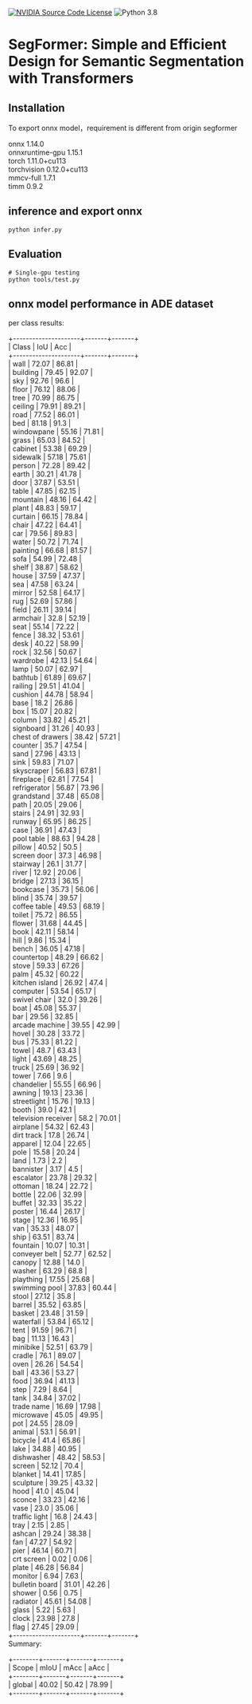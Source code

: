 [![NVIDIA Source Code License](https://img.shields.io/badge/license-NSCL-blue.svg)](https://github.com/NVlabs/SegFormer/blob/master/LICENSE)
![Python 3.8](https://img.shields.io/badge/python-3.8-green.svg)

# SegFormer: Simple and Efficient Design for Semantic Segmentation with Transformers


## Installation

To export onnx model，requirement is different from origin segformer

onnx                      1.14.0  
onnxruntime-gpu           1.15.1  
torch                     1.11.0+cu113  
torchvision               0.12.0+cu113  
mmcv-full                 1.7.1  
timm                      0.9.2  

## inference and export onnx

```
python infer.py

```
## Evaluation

```
# Single-gpu testing
python tools/test.py

```
## onnx model performance in ADE dataset
per class results:

+---------------------+-------+-------+  
| Class               | IoU   | Acc   |  
+---------------------+-------+-------+  
| wall                | 72.07 | 86.81 |  
| building            | 79.45 | 92.07 |  
| sky                 | 92.76 | 96.6  |  
| floor               | 76.12 | 88.06 |  
| tree                | 70.99 | 86.75 |  
| ceiling             | 79.91 | 89.21 |  
| road                | 77.52 | 86.01 |  
| bed                 | 81.18 | 91.3  |  
| windowpane          | 55.16 | 71.81 |  
| grass               | 65.03 | 84.52 |  
| cabinet             | 53.38 | 69.29 |  
| sidewalk            | 57.18 | 75.61 |  
| person              | 72.28 | 89.42 |  
| earth               | 30.21 | 41.78 |  
| door                | 37.87 | 53.51 |  
| table               | 47.85 | 62.15 |  
| mountain            | 48.16 | 64.42 |  
| plant               | 48.83 | 59.17 |  
| curtain             | 66.15 | 78.84 |  
| chair               | 47.22 | 64.41 |  
| car                 | 79.56 | 89.83 |  
| water               | 50.72 | 71.74 |  
| painting            | 66.68 | 81.57 |  
| sofa                | 54.99 | 72.48 |  
| shelf               | 38.87 | 58.62 |  
| house               | 37.59 | 47.37 |  
| sea                 | 47.58 | 63.24 |  
| mirror              | 52.58 | 64.17 |  
| rug                 | 52.69 | 57.86 |  
| field               | 26.11 | 39.14 |  
| armchair            | 32.8  | 52.19 |  
| seat                | 55.14 | 72.22 |  
| fence               | 38.32 | 53.61 |  
| desk                | 40.22 | 58.99 |  
| rock                | 32.56 | 50.67 |  
| wardrobe            | 42.13 | 54.64 |  
| lamp                | 50.07 | 62.97 |  
| bathtub             | 61.89 | 69.67 |  
| railing             | 29.51 | 41.04 |  
| cushion             | 44.78 | 58.94 |  
| base                | 18.2  | 26.86 |  
| box                 | 15.07 | 20.82 |  
| column              | 33.82 | 45.21 |  
| signboard           | 31.26 | 40.93 |  
| chest of drawers    | 38.42 | 57.21 |  
| counter             | 35.7  | 47.54 |  
| sand                | 27.96 | 43.13 |  
| sink                | 59.83 | 71.07 |  
| skyscraper          | 56.83 | 67.81 |  
| fireplace           | 62.81 | 77.54 |  
| refrigerator        | 56.87 | 73.96 |  
| grandstand          | 37.48 | 65.08 |  
| path                | 20.05 | 29.06 |  
| stairs              | 24.91 | 32.93 |  
| runway              | 65.95 | 86.25 |  
| case                | 36.91 | 47.43 |  
| pool table          | 88.63 | 94.28 |  
| pillow              | 40.52 | 50.5  |  
| screen door         | 37.3  | 46.98 |  
| stairway            | 26.1  | 31.77 |  
| river               | 12.92 | 20.06 |  
| bridge              | 27.13 | 36.15 |  
| bookcase            | 35.73 | 56.06 |  
| blind               | 35.74 | 39.57 |  
| coffee table        | 49.53 | 68.19 |  
| toilet              | 75.72 | 86.55 |  
| flower              | 31.68 | 44.45 |  
| book                | 42.11 | 58.14 |  
| hill                | 9.86  | 15.34 |  
| bench               | 36.05 | 47.18 |  
| countertop          | 48.29 | 66.62 |  
| stove               | 59.33 | 67.26 |  
| palm                | 45.32 | 60.22 |  
| kitchen island      | 26.92 | 47.4  |  
| computer            | 53.54 | 65.17 |  
| swivel chair        | 32.0  | 39.26 |  
| boat                | 45.08 | 55.37 |  
| bar                 | 29.56 | 32.85 |  
| arcade machine      | 39.55 | 42.99 |  
| hovel               | 30.28 | 33.72 |  
| bus                 | 75.33 | 81.22 |  
| towel               | 48.7  | 63.43 |  
| light               | 43.69 | 48.25 |  
| truck               | 25.69 | 36.92 |  
| tower               | 7.66  | 9.6   |  
| chandelier          | 55.55 | 66.96 |  
| awning              | 19.13 | 23.36 |  
| streetlight         | 15.76 | 19.13 |  
| booth               | 39.0  | 42.1  |  
| television receiver | 58.2  | 70.01 |  
| airplane            | 54.32 | 62.43 |  
| dirt track          | 17.8  | 26.74 |  
| apparel             | 12.04 | 22.65 |  
| pole                | 15.58 | 20.24 |  
| land                | 1.73  | 2.2   |  
| bannister           | 3.17  | 4.5   |  
| escalator           | 23.78 | 29.32 |  
| ottoman             | 18.24 | 22.72 |  
| bottle              | 22.06 | 32.99 |  
| buffet              | 32.33 | 35.22 |  
| poster              | 16.44 | 26.17 |  
| stage               | 12.36 | 16.95 |  
| van                 | 35.33 | 48.07 |  
| ship                | 63.51 | 83.74 |  
| fountain            | 10.07 | 10.31 |  
| conveyer belt       | 52.77 | 62.52 |  
| canopy              | 12.88 | 14.0  |  
| washer              | 63.29 | 68.8  |  
| plaything           | 17.55 | 25.68 |  
| swimming pool       | 37.83 | 60.44 |  
| stool               | 27.12 | 35.8  |  
| barrel              | 35.52 | 63.85 |  
| basket              | 23.48 | 31.59 |  
| waterfall           | 53.84 | 65.12 |  
| tent                | 91.59 | 96.71 |  
| bag                 | 11.13 | 16.43 |  
| minibike            | 52.51 | 63.79 |  
| cradle              | 76.1  | 89.07 |  
| oven                | 26.26 | 54.54 |  
| ball                | 43.36 | 53.27 |  
| food                | 36.94 | 41.13 |  
| step                | 7.29  | 8.64  |  
| tank                | 34.84 | 37.02 |  
| trade name          | 16.69 | 17.98 |  
| microwave           | 45.05 | 49.95 |  
| pot                 | 24.55 | 28.09 |  
| animal              | 53.1  | 56.91 |  
| bicycle             | 41.4  | 65.86 |  
| lake                | 34.88 | 40.95 |  
| dishwasher          | 48.42 | 58.53 |  
| screen              | 52.12 | 70.4  |  
| blanket             | 14.41 | 17.85 |  
| sculpture           | 39.25 | 43.32 |  
| hood                | 41.0  | 45.04 |  
| sconce              | 33.23 | 42.16 |  
| vase                | 23.0  | 35.06 |  
| traffic light       | 16.8  | 24.43 |  
| tray                | 2.15  | 2.85  |  
| ashcan              | 29.24 | 38.38 |  
| fan                 | 47.27 | 54.92 |  
| pier                | 46.14 | 60.71 |  
| crt screen          | 0.02  | 0.06  |  
| plate               | 46.28 | 56.84 |  
| monitor             | 6.94  | 7.63  |  
| bulletin board      | 31.01 | 42.26 |  
| shower              | 0.56  | 0.75  |  
| radiator            | 45.61 | 54.08 |  
| glass               | 5.22  | 5.63  |  
| clock               | 23.98 | 27.8  |  
| flag                | 27.45 | 29.09 |  
+---------------------+-------+-------+  
Summary:  

+--------+-------+-------+-------+  
| Scope  | mIoU  | mAcc  | aAcc  |  
+--------+-------+-------+-------+  
| global | 40.02 | 50.42 | 78.99 |  
+--------+-------+-------+-------+  
